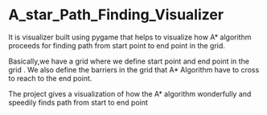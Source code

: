 # A_star_Path_Finding_Visualizer
It is visualizer built using pygame that helps to visualize how A* algorithm proceeds for finding path from start point to end point in the grid.

Basically,we have a grid where we define start point and end point in the grid .
We also define the barriers in the grid that A* Algorithm have to cross to reach to the end point.

The project gives a visualization of how the A* algorithm wonderfully and speedily finds path from start to end point
